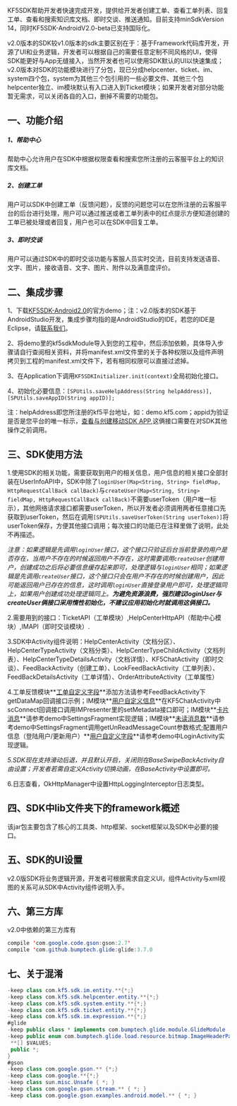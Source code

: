 KF5SDK帮助开发者快速完成开发，提供给开发者创建工单、查看工单列表、回复工单、查看和搜索知识库文档、即时交谈、推送通知。目前支持minSdkVersion 14，同时KF5SDK-AndroidV2.0-beta已支持国际化。

v2.0版本的SDK较v1.0版本的sdk主要区别在于：基于Framework代码库开发，开源了UI和业务逻辑，开发者可以根据自己的需要任意定制不同风格的UI，使得SDK能更好与App无缝接入，当然开发者也可以使用SDK默认的UI以快速集成；v2.0版本对SDK的功能模块进行了分包，现已分成helpcenter、ticket、im、system四个包，system为其他三个包引用的一些必要文件、其他三个包helpcenter独立、im模块默认有入口进入到Ticket模块；如果开发者对部分功能暂无需求，可以关闭各自的入口，删掉不需要的功能包。

## 一、功能介绍

##### 1、帮助中心

帮助中心允许用户在SDK中根据权限查看和搜索您所注册的云客服平台上的知识库文档。

##### 2、创建工单

用户可以SDK中创建工单（反馈问题），反馈的问题您可以在您所注册的云客服平台的后台进行处理，用户可以通过推送或者工单列表中的红点提示方便知道创建的工单已被处理或者回复，用户也可以在SDK中回复工单。

##### 3、即时交谈

用户可以通过SDK中的即时交谈功能与客服人员实时交流，目前支持发送语音、文字、图片，接收语音、文字、图片、附件以及满意度评价。

## 二、集成步骤

1、下载[KF5SDK-Android2.0](https://github.com/KF5/KF5SDK-Andriod2.0/archive/master.zip)的官方demo；注：v2.0版本的SDK基于AndroidStudio开发，集成步骤均指的是AndroidStudio的IDE，若您的IDE是Eclipse，请[联系我们](http://www.kf5.com/)。

2、将demo里的kf5sdkModule导入到您的工程中，然后添加依赖，具体导入步骤请自行查阅相关资料，并将manifest.xml文件里的关于各种权限以及组件声明拷贝到工程的manifest.xml文件下，若有相同权限可以直接过滤掉。

3、在Application下调用`KF5SDKInitializer.init(context)`全局初始化接口。

4、初始化必要信息：`[SPUtils.saveHelpAddress(String helpAddress)],[SPUtils.saveAppID(String appID)];`

注：helpAddress即您所注册的kf5平台地址，如：demo.kf5.com；appid为验证是否是您平台的唯一标示，[查看与创建移动SDK APP](https://support.kf5.com/hc/kb/article/199665/),这俩接口需要在对SDK其他操作之前调用。

## 三、SDK使用方法  
1.使用SDK的相关功能，需要获取到用户的相关信息，用户信息的相关接口全部封装在UserInfoAPI中，SDK中除了`loginUser(Map<String, String> fieldMap, HttpRequestCallBack callBack)`与`createUser(Map<String, String> fieldMap, HttpRequestCallBack callBack)`不需要userToken（用户唯一标示），其他网络请求接口都需要userToken，所以开发者必须调用两者任意接口先获取到userToken，然后在调用`[SPUtils.saveUserToken(String userToken)]`将userToken保存，方便其他接口调用；每次接口的功能已在注释里做了说明，此处不再描述。  

 _注意：如果逻辑是先调用`loginUser`接口，这个接口只验证后台当前登录的用户是否存在，当用户不存在的时候返回用户不存在，这时需要调用`createUser`创建用户，创建成功之后将必要信息缓存起来即可，处理逻辑与`loginUser`相同；如果逻辑是先调用`createUser`接口，这个接口只会在用户不存在的时候创建用户，因此可能返回用户已存在的信息，这时调用`loginUser`直接登录用户即可，处理逻辑同上，如果用户创建成功处理逻辑同上。**为避免资源浪费，强烈建议loginUser与createUser俩接口采用惰性初始化，不建议应用初始化时就调用这俩接口。**_  
 
2.需要用到的接口：TicketAPI（工单模块）,HelpCenterHttpAPI（帮助中心模块）,IMAPI（即时交谈模块）.

3.SDK中Activity组件说明：HelpCenterActivity（文档分区）、HelpCenterTypeActivity（文档分类）、HelpCenterTypeChildActivity（文档列表）、HelpCenterTypeDetailsActivity（文档详情）、KF5ChatActivity（即时交谈）、FeedBackActivity（创建工单）、LookFeedBackActivity（工单列表）、FeedBackDetailsActivity（工单详情）、OrderAttributeActivity（工单属性）

4.工单反馈模块\*\*[工单自定义字段](https://github.com/KF5/KF5SDK-Andriod2.0/blob/master/kf5sdkModule/src/main/java/com/kf5/sdk/ticket/ui/FeedBackActivity.java)\*\*添加方法请参考FeedBackActivity下getDataMap回调接口示例；IM模块\*\*[用户自定义信息](https://github.com/KF5/KF5SDK-Andriod2.0/blob/master/kf5sdkModule/src/main/java/com/kf5/sdk/im/ui/KF5ChatActivity.java)\*\*在KF5ChatActivity中scConnect回调接口调用IMPresenter里的setMetadata接口即可；IM模块\*\*[卡片消息](https://github.com/KF5/KF5SDK-Andriod2.0/blob/master/app/src/main/java/com/kf5sdk/exam/fragment/SettingsFragment.java)\*\*请参考demo中SettingsFragment实现逻辑；IM模块\*\*[未读消息数](https://github.com/KF5/KF5SDK-Andriod2.0/blob/master/app/src/main/java/com/kf5sdk/exam/fragment/SettingsFragment.java)\*\*请参考demo中SettingsFragment调用getUnReadMessageCount参数格式;配置用户信息（登陆用户/更新用户）\*\*[用户自定义字段](https://github.com/KF5/KF5SDK-Andriod2.0/blob/master/app/src/main/java/com/kf5sdk/exam/LoginActivity.java)\*\*请参考demo中LoginActivity实现逻辑。

_5.SDK现在支持滑动后退，并且默认开启，关闭则在BaseSwipeBackActivity自由设置；开发者若需自定义Activity切换动画，在BaseActivity中设置即可。_

6.日志查看，OkHttpManager中设置HttpLoggingInterceptor日志类型。

## 四、SDK中lib文件夹下的framework概述  
该jar包主要包含了核心的工具类、http框架、socket框架以及SDK中必要的接口。

## 五、SDK的UI设置
  v2.0版SDK将业务逻辑开源，开发者可根据需求自定义UI，组件Activity与xml视图的关系可从SDK中Activity组件说明入手。

## 六、第三方库  
 v2.0中依赖的第三方库有
 ```Java
compile 'com.google.code.gson:gson:2.7'
compile 'com.github.bumptech.glide:glide:3.7.0
 ```
## 七、关于混淆  
 ```Java
-keep class com.kf5.sdk.im.entity.**{*;}
-keep class com.kf5.sdk.helpcenter.entity.**{*;}
-keep class com.kf5.sdk.system.entity.**{*;}
-keep class com.kf5.sdk.ticket.entity.**{*;}
-keep class com.kf5.sdk.im.expression.**{*;}
#glide
-keep public class * implements com.bumptech.glide.module.GlideModule
-keep public enum com.bumptech.glide.load.resource.bitmap.ImageHeaderParser$** {
  **[] $VALUES;
  public *;
}
#gson
-keep class com.google.gson.** {*;}
-keep class com.google.**{*;}
-keep class sun.misc.Unsafe { *; }
-keep class com.google.gson.stream.** { *; }
-keep class com.google.gson.examples.android.model.** { *; }

 ```
